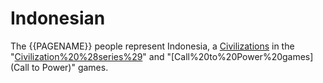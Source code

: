 # Indonesian

The {{PAGENAME}} people represent Indonesia, a [Civilizations](civilization) in the "[Civilization%20%28series%29](Civilization)" and "[Call%20to%20Power%20games](Call to Power)" games.